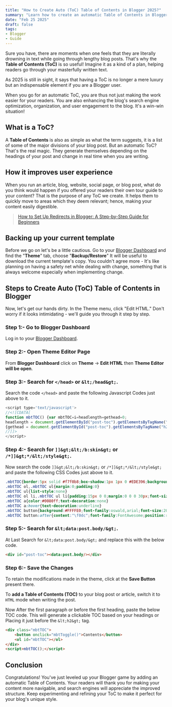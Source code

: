 ```yaml
---
title: "How to Create Auto (ToC) Table of Contents in Blogger 2025?"
summary: "Learn how to create an automatic Table of Contents in Blogger 2025 to improve user experience, boost SEO, and make your content more navigable."
date: "Feb 25 2025"
draft: false
tags:
- Blogger
- Guide
---
```


Sure you have, there are moments when one feels that they are literally drowning in text while going through lengthy blog posts. That's why the **Table of Contents (ToC)** is so useful! Imagine it as a kind of a plan, helping readers go through your masterfully written text.

As 2025 is still in sight, it says that having a ToC is no longer a mere luxury but an indispensable element if you are a Blogger user.
 
When you go for an automatic ToC, you are thus not just making the work easier for your readers. You are also enhancing the blog's search engine optimization, organization, and user engagement to the blog. It's a win-win situation!

## What is a ToC?

A **Table of Contents** is also as simple as what the term suggests, it is a list of some of the major divisions of your blog post. But an automatic ToC? That's the real magic. They generate themselves depending on the headings of your post and change in real time when you are writing.

## How it improves user experience

When you run an article, blog, website, social page, or blog post, what do you think would happen if you offered your readers their own tour guide to your content? That is the purpose of any ToC we create. It helps them to quickly move to areas which they deem relevant; hence, making your content easily digestible.

> [How to Set Up Redirects in Blogger: A Step-by-Step Guide for Beginners](https://exonoob.in/blog/set-redirection-in-blogger)

## Backing up your current template

Before we go on let's be a little cautious. Go to your [Blogger Dashboard](https://www.blogger.com/?ref=exonoob.in) and find the "**Theme**" tab, choose "**Backup/Restore**" It will be useful to download the current template's copy. You couldn't agree more - It's like planning on having a safety net while dealing with change, something that is always welcome especially when implementing change.

## Steps to Create Auto (ToC) Table of Contents in Blogger

Now, let's get our hands dirty. In the Theme menu, click "Edit HTML." Don't worry if it looks intimidating - we'll guide you through it step by step.

### Step 1:- Go to Blogger Dashboard

Log in to your [Blogger Dashboard](https://www.blogger.com/?ref=exonoob.in).

### Step 2:- Open Theme Editor Page

From **Blogger Dashboard** click on **Theme** -> **Edit HTML** then **Theme Editor will be open**.

### Step 3:- Search for `</head>` or `&lt;/head&gt;`.

Search the code `</head>` and paste the following Javascript Codes just above to it.

```javascript
<script type='text/javascript'>
//<![CDATA[
function mbtTOC() {var mbtTOC=i=headlength=gethead=0;           
headlength = document.getElementById("post-toc").getElementsByTagName("h2").length;for (i = 0; i < headlength; i++)           
{gethead = document.getElementById("post-toc").getElementsByTagName("h2")[i].textContent;document.getElementById("post-toc").getElementsByTagName("h2")[i].setAttribute("id", "point"+i);mbtTOC = "<li><a href='#point"+i+"'>"+gethead+"</a></li>";document.getElementById("mbtTOC").innerHTML += mbtTOC;}}function mbtToggle() {var mbt = document.getElementById('mbtTOC');if (mbt .style.display === 'none') {mbt .style.display = 'block';} else {mbt .style.display = 'none';}}           
//]]>        
</script>
```

### Step 4:- Search for `]]&gt;&lt;/b:skin&gt;` or `/*]]&gt;*/&lt;/style&gt;`.

Now search the code `]]&gt;&lt;/b:skin&gt;` or `/*]]&gt;*/&lt;/style&gt;` and paste the following CSS Codes just above to it.

```css
.mbtTOC{border:5px solid #f7f0b8;box-shadow:1px 1px 0 #EDE396;background-color:#FFFFE0;color:#707037;line-height:1.4em;margin:30px auto;padding:20px 30px 20px 10px;font-family:oswald,arial;display:block;width:70%}
.mbtTOC ol,.mbtTOC ul{margin:0;padding:0}
.mbtTOC ul{list-style:none}
.mbtTOC ol li,.mbtTOC ul li{padding:15px 0 0;margin:0 0 0 30px;font-size:15px}
.mbtTOC a{color:#0080ff;text-decoration:none}
.mbtTOC a:hover{text-decoration:underline}
.mbtTOC button{background:#FFFFE0;font-family:oswald,arial;font-size:20px;position:relative;outline:none;cursor:pointer;border:none;color:#707037;padding:0 0 0 15px}
.mbtTOC button:after{content:"\f0dc";font-family:FontAwesome;position:relative;left:10px;font-size:20px}
```

### Step 5:- Search for `&lt;data:post.body/&gt;`.

At Last Search for `&lt;data:post.body/&gt;` and replace this with the below code.

```html
<div id="post-toc"><data:post.body/></div>
```

### Step 6:- Save the Changes

To retain the modifications made in the theme, click at the **Save Button** present there.

To **add a Table of Contents (TOC)** to your blog post or article, switch it to `HTML` mode when writing the post.

Now After the first paragraph or before the first heading, paste the below TOC code. This will generate a clickable TOC based on your headings or Placing it just before the `&lt;h2&gt;` tag.

```html
<div class="mbtTOC">
    <button onclick="mbtToggle()">Contents</button>
    <ol id="mbtTOC"></ol>
</div>
<script>mbtTOC();</script>
```

## Conclusion

Congratulations! You've just leveled up your Blogger game by adding an automatic Table of Contents. Your readers will thank you for making your content more navigable, and search engines will appreciate the improved structure. Keep experimenting and refining your ToC to make it perfect for your blog's unique style.